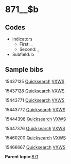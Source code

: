 # 871\_\_$b

## Codes

-   Indicators
    -   First: \_
    -   Second: \_
-   Subfield: b

## Sample bibs

15437125 [Quicksearch](https://search.library.yale.edu/catalog/15437125) [VXWS](http://prodorbis.library.yale.edu:7014/vxws/GetHoldingsService?bibId=15437125)

15437128 [Quicksearch](https://search.library.yale.edu/catalog/15437128) [VXWS](http://prodorbis.library.yale.edu:7014/vxws/GetHoldingsService?bibId=15437128)

15443771 [Quicksearch](https://search.library.yale.edu/catalog/15443771) [VXWS](http://prodorbis.library.yale.edu:7014/vxws/GetHoldingsService?bibId=15443771)

15443772 [Quicksearch](https://search.library.yale.edu/catalog/15443772) [VXWS](http://prodorbis.library.yale.edu:7014/vxws/GetHoldingsService?bibId=15443772)

15444398 [Quicksearch](https://search.library.yale.edu/catalog/15444398) [VXWS](http://prodorbis.library.yale.edu:7014/vxws/GetHoldingsService?bibId=15444398)

15447376 [Quicksearch](https://search.library.yale.edu/catalog/15447376) [VXWS](http://prodorbis.library.yale.edu:7014/vxws/GetHoldingsService?bibId=15447376)

15460200 [Quicksearch](https://search.library.yale.edu/catalog/15460200) [VXWS](http://prodorbis.library.yale.edu:7014/vxws/GetHoldingsService?bibId=15460200)

15466667 [Quicksearch](https://search.library.yale.edu/catalog/15466667) [VXWS](http://prodorbis.library.yale.edu:7014/vxws/GetHoldingsService?bibId=15466667)

**Parent topic:**[871](../../tags/871/871.md)

